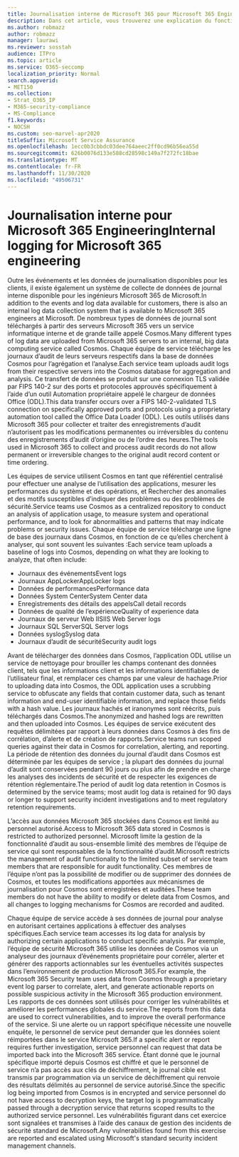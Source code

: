 ```yaml
---
title: Journalisation interne de Microsoft 365 pour Microsoft 365 Engineering
description: Dans cet article, vous trouverez une explication du fonctionnement de la journalisation interne pour Microsoft 365 Engineering Teams.
ms.author: robmazz
author: robmazz
manager: laurawi
ms.reviewer: sosstah
audience: ITPro
ms.topic: article
ms.service: O365-seccomp
localization_priority: Normal
search.appverid:
- MET150
ms.collection:
- Strat_O365_IP
- M365-security-compliance
- MS-Compliance
f1.keywords:
- NOCSH
ms.custom: seo-marvel-apr2020
titleSuffix: Microsoft Service Assurance
ms.openlocfilehash: 1ecc0b3cbbdc03dee764aeec2ff0cd96b56ea55d
ms.sourcegitcommit: 626b0076d133e588cd28598c149a7f272fc18bae
ms.translationtype: MT
ms.contentlocale: fr-FR
ms.lasthandoff: 11/30/2020
ms.locfileid: "49506731"
---
```

# <a name="internal-logging-for-microsoft-365-engineering"></a><span data-ttu-id="04ff0-103">Journalisation interne pour Microsoft 365 Engineering</span><span class="sxs-lookup"><span data-stu-id="04ff0-103">Internal logging for Microsoft 365 engineering</span></span>

<span data-ttu-id="04ff0-104">Outre les événements et les données de journalisation disponibles pour les clients, il existe également un système de collecte de données de journal interne disponible pour les ingénieurs Microsoft 365 de Microsoft.</span><span class="sxs-lookup"><span data-stu-id="04ff0-104">In addition to the events and log data available for customers, there is also an internal log data collection system that is available to Microsoft 365 engineers at Microsoft.</span></span> <span data-ttu-id="04ff0-105">De nombreux types de données de journal sont téléchargés à partir des serveurs Microsoft 365 vers un service informatique interne et de grande taille appelé Cosmos.</span><span class="sxs-lookup"><span data-stu-id="04ff0-105">Many different types of log data are uploaded from Microsoft 365 servers to an internal, big data computing service called Cosmos.</span></span> <span data-ttu-id="04ff0-106">Chaque équipe de service télécharge les journaux d’audit de leurs serveurs respectifs dans la base de données Cosmos pour l’agrégation et l’analyse.</span><span class="sxs-lookup"><span data-stu-id="04ff0-106">Each service team uploads audit logs from their respective servers into the Cosmos database for aggregation and analysis.</span></span> <span data-ttu-id="04ff0-107">Ce transfert de données se produit sur une connexion TLS validée par FIPS 140-2 sur des ports et protocoles approuvés spécifiquement à l’aide d’un outil Automation propriétaire appelé le chargeur de données Office (ODL).</span><span class="sxs-lookup"><span data-stu-id="04ff0-107">This data transfer occurs over a FIPS 140-2-validated TLS connection on specifically approved ports and protocols using a proprietary automation tool called the Office Data Loader (ODL).</span></span> <span data-ttu-id="04ff0-108">Les outils utilisés dans Microsoft 365 pour collecter et traiter des enregistrements d’audit n’autorisent pas les modifications permanentes ou irréversibles du contenu des enregistrements d’audit d’origine ou de l’ordre des heures.</span><span class="sxs-lookup"><span data-stu-id="04ff0-108">The tools used in Microsoft 365 to collect and process audit records do not allow permanent or irreversible changes to the original audit record content or time ordering.</span></span>

<span data-ttu-id="04ff0-109">Les équipes de service utilisent Cosmos en tant que référentiel centralisé pour effectuer une analyse de l’utilisation des applications, mesurer les performances du système et des opérations, et Rechercher des anomalies et des motifs susceptibles d’indiquer des problèmes ou des problèmes de sécurité.</span><span class="sxs-lookup"><span data-stu-id="04ff0-109">Service teams use Cosmos as a centralized repository to conduct an analysis of application usage, to measure system and operational performance, and to look for abnormalities and patterns that may indicate problems or security issues.</span></span> <span data-ttu-id="04ff0-110">Chaque équipe de service télécharge une ligne de base des journaux dans Cosmos, en fonction de ce qu’elles cherchent à analyser, qui sont souvent les suivantes :</span><span class="sxs-lookup"><span data-stu-id="04ff0-110">Each service team uploads a baseline of logs into Cosmos, depending on what they are looking to analyze, that often include:</span></span>

- <span data-ttu-id="04ff0-111">Journaux des événements</span><span class="sxs-lookup"><span data-stu-id="04ff0-111">Event logs</span></span>
- <span data-ttu-id="04ff0-112">Journaux AppLocker</span><span class="sxs-lookup"><span data-stu-id="04ff0-112">AppLocker logs</span></span>
- <span data-ttu-id="04ff0-113">Données de performances</span><span class="sxs-lookup"><span data-stu-id="04ff0-113">Performance data</span></span>
- <span data-ttu-id="04ff0-114">Données System Center</span><span class="sxs-lookup"><span data-stu-id="04ff0-114">System Center data</span></span>
- <span data-ttu-id="04ff0-115">Enregistrements des détails des appels</span><span class="sxs-lookup"><span data-stu-id="04ff0-115">Call detail records</span></span>
- <span data-ttu-id="04ff0-116">Données de qualité de l’expérience</span><span class="sxs-lookup"><span data-stu-id="04ff0-116">Quality of experience data</span></span>
- <span data-ttu-id="04ff0-117">Journaux de serveur Web IIS</span><span class="sxs-lookup"><span data-stu-id="04ff0-117">IIS Web Server logs</span></span>
- <span data-ttu-id="04ff0-118">Journaux SQL Server</span><span class="sxs-lookup"><span data-stu-id="04ff0-118">SQL Server logs</span></span>
- <span data-ttu-id="04ff0-119">Données syslog</span><span class="sxs-lookup"><span data-stu-id="04ff0-119">Syslog data</span></span>
- <span data-ttu-id="04ff0-120">Journaux d’audit de sécurité</span><span class="sxs-lookup"><span data-stu-id="04ff0-120">Security audit logs</span></span>

<span data-ttu-id="04ff0-121">Avant de télécharger des données dans Cosmos, l’application ODL utilise un service de nettoyage pour brouiller les champs contenant des données client, tels que les informations client et les informations identifiables de l’utilisateur final, et remplacer ces champs par une valeur de hachage.</span><span class="sxs-lookup"><span data-stu-id="04ff0-121">Prior to uploading data into Cosmos, the ODL application uses a scrubbing service to obfuscate any fields that contain customer data, such as tenant information and end-user identifiable information, and replace those fields with a hash value.</span></span> <span data-ttu-id="04ff0-122">Les journaux hachés et iranonymes sont réécrits, puis téléchargés dans Cosmos.</span><span class="sxs-lookup"><span data-stu-id="04ff0-122">The anonymized and hashed logs are rewritten and then uploaded into Cosmos.</span></span> <span data-ttu-id="04ff0-123">Les équipes de service exécutent des requêtes délimitées par rapport à leurs données dans Cosmos à des fins de corrélation, d’alerte et de création de rapports.</span><span class="sxs-lookup"><span data-stu-id="04ff0-123">Service teams run scoped queries against their data in Cosmos for correlation, alerting, and reporting.</span></span> <span data-ttu-id="04ff0-124">La période de rétention des données du journal d’audit dans Cosmos est déterminée par les équipes de service ; la plupart des données du journal d’audit sont conservées pendant 90 jours ou plus afin de prendre en charge les analyses des incidents de sécurité et de respecter les exigences de rétention réglementaire.</span><span class="sxs-lookup"><span data-stu-id="04ff0-124">The period of audit log data retention in Cosmos is determined by the service teams; most audit log data is retained for 90 days or longer to support security incident investigations and to meet regulatory retention requirements.</span></span>

<span data-ttu-id="04ff0-125">L’accès aux données Microsoft 365 stockées dans Cosmos est limité au personnel autorisé.</span><span class="sxs-lookup"><span data-stu-id="04ff0-125">Access to Microsoft 365 data stored in Cosmos is restricted to authorized personnel.</span></span> <span data-ttu-id="04ff0-126">Microsoft limite la gestion de la fonctionnalité d’audit au sous-ensemble limité des membres de l’équipe de service qui sont responsables de la fonctionnalité d’audit.</span><span class="sxs-lookup"><span data-stu-id="04ff0-126">Microsoft restricts the management of audit functionality to the limited subset of service team members that are responsible for audit functionality.</span></span> <span data-ttu-id="04ff0-127">Ces membres de l’équipe n’ont pas la possibilité de modifier ou de supprimer des données de Cosmos, et toutes les modifications apportées aux mécanismes de journalisation pour Cosmos sont enregistrées et auditées.</span><span class="sxs-lookup"><span data-stu-id="04ff0-127">These team members do not have the ability to modify or delete data from Cosmos, and all changes to logging mechanisms for Cosmos are recorded and audited.</span></span>

<span data-ttu-id="04ff0-128">Chaque équipe de service accède à ses données de journal pour analyse en autorisant certaines applications à effectuer des analyses spécifiques.</span><span class="sxs-lookup"><span data-stu-id="04ff0-128">Each service team accesses its log data for analysis by authorizing certain applications to conduct specific analysis.</span></span> <span data-ttu-id="04ff0-129">Par exemple, l’équipe de sécurité Microsoft 365 utilise les données de Cosmos via un analyseur des journaux d’événements propriétaire pour corréler, alerter et générer des rapports actionnables sur les éventuelles activités suspectes dans l’environnement de production Microsoft 365.</span><span class="sxs-lookup"><span data-stu-id="04ff0-129">For example, the Microsoft 365 Security team uses data from Cosmos through a proprietary event log parser to correlate, alert, and generate actionable reports on possible suspicious activity in the Microsoft 365 production environment.</span></span> <span data-ttu-id="04ff0-130">Les rapports de ces données sont utilisés pour corriger les vulnérabilités et améliorer les performances globales du service.</span><span class="sxs-lookup"><span data-stu-id="04ff0-130">The reports from this data are used to correct vulnerabilities, and to improve the overall performance of the service.</span></span> <span data-ttu-id="04ff0-131">Si une alerte ou un rapport spécifique nécessite une nouvelle enquête, le personnel de service peut demander que les données soient réimportées dans le service Microsoft 365.</span><span class="sxs-lookup"><span data-stu-id="04ff0-131">If a specific alert or report requires further investigation, service personnel can request that data be imported back into the Microsoft 365 service.</span></span> <span data-ttu-id="04ff0-132">Étant donné que le journal spécifique importé depuis Cosmos est chiffré et que le personnel de service n’a pas accès aux clés de déchiffrement, le journal cible est transmis par programmation via un service de déchiffrement qui renvoie des résultats délimités au personnel de service autorisé.</span><span class="sxs-lookup"><span data-stu-id="04ff0-132">Since the specific log being imported from Cosmos is in encrypted and service personnel do not have access to decryption keys, the target log is programmatically passed through a decryption service that returns scoped results to the authorized service personnel.</span></span> <span data-ttu-id="04ff0-133">Les vulnérabilités figurant dans cet exercice sont signalées et transmises à l’aide des canaux de gestion des incidents de sécurité standard de Microsoft.</span><span class="sxs-lookup"><span data-stu-id="04ff0-133">Any vulnerabilities found from this exercise are reported and escalated using Microsoft's standard security incident management channels.</span></span>
